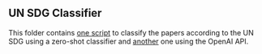 ## UN SDG Classifier

This folder contains [one script](https://github.com/feradauto/nlp4sg/blob/main/sg_match/01_sg_goal_classification_parallel_acl.py) to classify the papers according to the UN SDG using a zero-shot classifier and [another](https://github.com/feradauto/nlp4sg/blob/main/sg_match/02_gpt3_goals_final.py) one using the OpenAI API.